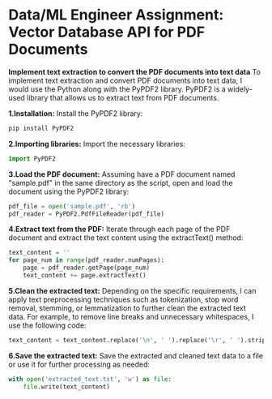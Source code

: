 # Data/ML Engineer Assignment: Vector Database API for PDF Documents
**Implement text extraction to convert the PDF documents into text data**
To implement text extraction and convert PDF documents into text data, I would use the Python along with the PyPDF2 library. PyPDF2 is a widely-used library that allows us to extract text from PDF documents.

**1.Installation:** Install the PyPDF2 library:
```python
pip install PyPDF2
```
**2.Importing libraries:** Import the necessary libraries:
```python
import PyPDF2
```
**3.Load the PDF document:** Assuming have a PDF document named "sample.pdf" in the same directory as the script, open and load the document using the PyPDF2 library:
```python
pdf_file = open('sample.pdf', 'rb')
pdf_reader = PyPDF2.PdfFileReader(pdf_file)
```
**4.Extract text from the PDF:** Iterate through each page of the PDF document and extract the text content using the extractText() method:
```python
text_content = ''
for page_num in range(pdf_reader.numPages):
    page = pdf_reader.getPage(page_num)
    text_content += page.extractText()
```
**5.Clean the extracted text:** Depending on the specific requirements, I can apply text preprocessing techniques such as tokenization, stop word removal, stemming, or lemmatization to further clean the extracted text data. For example, to remove line breaks and unnecessary whitespaces, I use the following code:
```python
text_content = text_content.replace('\n', ' ').replace('\r', ' ').strip()
```
**6.Save the extracted text:** Save the extracted and cleaned text data to a file or use it for further processing as needed:
```python
with open('extracted_text.txt', 'w') as file:
    file.write(text_content)
```


